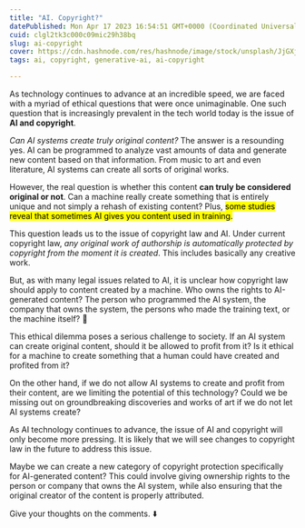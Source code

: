 ```yaml
---
title: "AI. Copyright?"
datePublished: Mon Apr 17 2023 16:54:51 GMT+0000 (Coordinated Universal Time)
cuid: clgl2tk3c000c09mic29h38bq
slug: ai-copyright
cover: https://cdn.hashnode.com/res/hashnode/image/stock/unsplash/JjGXjESMxOY/upload/31df2217a52c96260207cebedf5ae0a8.jpeg
tags: ai, copyright, generative-ai, ai-copyright

---
```


As technology continues to advance at an incredible speed, we are faced with a myriad of ethical questions that were once unimaginable. One such question that is increasingly prevalent in the tech world today is the issue of **AI and copyright**.

*Can AI systems create truly original content?* The answer is a resounding yes. AI can be programmed to analyze vast amounts of data and generate new content based on that information. From music to art and even literature, AI systems can create all sorts of original works.

However, the real question is whether this content **can truly be considered original or not**. Can a machine really create something that is entirely unique and not simply a rehash of existing content? Plus, <mark>some studies reveal that sometimes AI gives you content used in training.</mark>

This question leads us to the issue of copyright law and AI. Under current copyright law, *any original work of authorship is automatically protected by copyright from the moment it is created*. This includes basically any creative work.

But, as with many legal issues related to AI, it is unclear how copyright law should apply to content created by a machine. Who owns the rights to AI-generated content? The person who programmed the AI system, the company that owns the system, the persons who made the training text, or the machine itself? 🤔

This ethical dilemma poses a serious challenge to society. If an AI system can create original content, should it be allowed to profit from it? Is it ethical for a machine to create something that a human could have created and profited from it?

On the other hand, if we do not allow AI systems to create and profit from their content, are we limiting the potential of this technology? Could we be missing out on groundbreaking discoveries and works of art if we do not let AI systems create?

As AI technology continues to advance, the issue of AI and copyright will only become more pressing. It is likely that we will see changes to copyright law in the future to address this issue.

Maybe we can create a new category of copyright protection specifically for AI-generated content? This could involve giving ownership rights to the person or company that owns the AI system, while also ensuring that the original creator of the content is properly attributed.

Give your thoughts on the comments. ⬇️